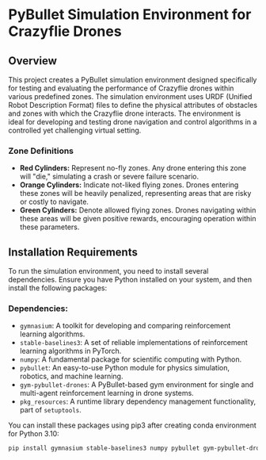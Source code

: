 # PyBullet Simulation Environment for Crazyflie Drones

## Overview
This project creates a PyBullet simulation environment designed specifically for testing and evaluating the performance of Crazyflie drones within various predefined zones. The simulation environment uses URDF (Unified Robot Description Format) files to define the physical attributes of obstacles and zones with which the Crazyflie drone interacts. The environment is ideal for developing and testing drone navigation and control algorithms in a controlled yet challenging virtual setting.

### Zone Definitions
- **Red Cylinders:** Represent no-fly zones. Any drone entering this zone will "die," simulating a crash or severe failure scenario.
- **Orange Cylinders:** Indicate not-liked flying zones. Drones entering these zones will be heavily penalized, representing areas that are risky or costly to navigate.
- **Green Cylinders:** Denote allowed flying zones. Drones navigating within these areas will be given positive rewards, encouraging operation within these parameters.

## Installation Requirements
To run the simulation environment, you need to install several dependencies. Ensure you have Python installed on your system, and then install the following packages:

### Dependencies:
- `gymnasium`: A toolkit for developing and comparing reinforcement learning algorithms.
- `stable-baselines3`: A set of reliable implementations of reinforcement learning algorithms in PyTorch.
- `numpy`: A fundamental package for scientific computing with Python.
- `pybullet`: An easy-to-use Python module for physics simulation, robotics, and machine learning.
- `gym-pybullet-drones`: A PyBullet-based gym environment for single and multi-agent reinforcement learning in drone systems.
- `pkg_resources`: A runtime library dependency management functionality, part of `setuptools`.

You can install these packages using pip3 after creating conda environment for Python 3.10:

```bash
pip install gymnasium stable-baselines3 numpy pybullet gym-pybullet-drones
